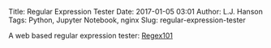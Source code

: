 Title: Regular Expression Tester
Date: 2017-01-05 03:01
Author: L.J. Hanson
Tags: Python, Jupyter Notebook, nginx
Slug: regular-expression-tester

A web based regular expression tester: [Regex101](https://regex101.com/)
